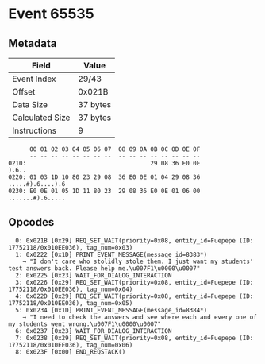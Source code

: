 # Event 65535

## Metadata

| Field           | Value    |
|-----------------|----------|
| Event Index     | 29/43    |
| Offset          | 0x021B   |
| Data Size       | 37 bytes |
| Calculated Size | 37 bytes |
| Instructions    | 9        |

```
      00 01 02 03 04 05 06 07  08 09 0A 0B 0C 0D 0E 0F
      -- -- -- -- -- -- -- --  -- -- -- -- -- -- -- --
0210:                                   29 08 36 E0 0E             ).6..
0220: 01 03 1D 10 80 23 29 08  36 E0 0E 01 04 29 08 36  .....#).6....).6
0230: E0 0E 01 05 1D 11 80 23  29 08 36 E0 0E 01 06 00  .......#).6.....
```

## Opcodes

```
  0: 0x021B [0x29] REQ_SET_WAIT(priority=0x08, entity_id=Fuepepe (ID: 17752118/0x010EE036), tag_num=0x03)
  1: 0x0222 [0x1D] PRINT_EVENT_MESSAGE(message_id=8383*)
    → "I don't care who stolidly stole them. I just want my students' test answers back. Please help me.\u007F1\u0000\u0007"
  2: 0x0225 [0x23] WAIT_FOR_DIALOG_INTERACTION
  3: 0x0226 [0x29] REQ_SET_WAIT(priority=0x08, entity_id=Fuepepe (ID: 17752118/0x010EE036), tag_num=0x04)
  4: 0x022D [0x29] REQ_SET_WAIT(priority=0x08, entity_id=Fuepepe (ID: 17752118/0x010EE036), tag_num=0x05)
  5: 0x0234 [0x1D] PRINT_EVENT_MESSAGE(message_id=8384*)
    → "I need to check the answers and see where each and every one of my students went wrong.\u007F1\u0000\u0007"
  6: 0x0237 [0x23] WAIT_FOR_DIALOG_INTERACTION
  7: 0x0238 [0x29] REQ_SET_WAIT(priority=0x08, entity_id=Fuepepe (ID: 17752118/0x010EE036), tag_num=0x06)
  8: 0x023F [0x00] END_REQSTACK()
```
